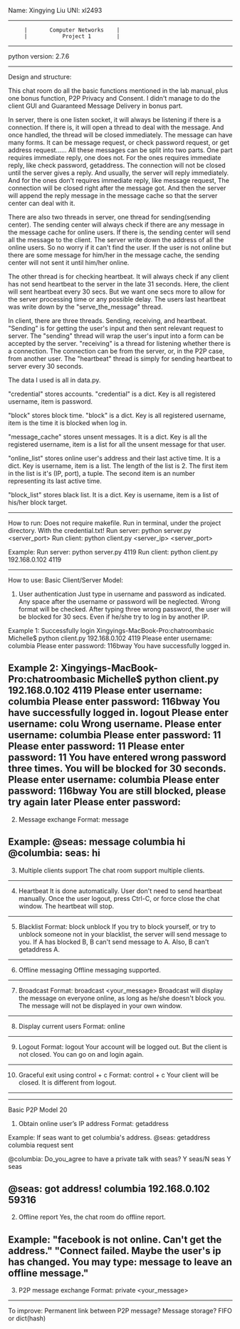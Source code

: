 Name: Xingying Liu
UNI: xl2493

-----------------------------------------------------
         |       Computer Networks    |
         |           Project 1        |
-----------------------------------------------------
python version: 2.7.6
*****************************************************
Design and structure:

This chat room do all the basic functions mentioned in the lab manual, plus one bonus function, P2P Privacy and Consent.
I didn't manage to do the client GUI and Guaranteed Message Delivery in bonus part.

In server, there is one listen socket, it will always be listening if there is a connection. If there is, it will open a thread to deal with the message. And once handled, the thread will be closed immediately. The message can have many forms. It can be message request, or check password request, or get address request...... All these messages can be split into two parts. One part requires immediate reply, one does not. For the ones requires immediate reply, like check password, getaddress. The connection will not be closed until the server gives a reply. And usually, the server will reply immediately. And for the ones don't requires immediate reply, like message request, The connection will be closed right after the message got. And then the server will append the reply message in the message cache so that the server center can deal with it.

There are also two threads in server, one thread for sending(sending center). The sending center will always check if there are any message in the message cache for online users. If there is, the sending center will send all the message to the client. The server write down the address of all the online users. So no worry if it can't find the user. If the user is not online but there are some message for him/her in the message cache, the sending center will not sent it until him/her online.

The other thread is for checking heartbeat. It will always check if any client has not send heartbeat to the server in the late 31 seconds. Here, the client will sent heartbeat every 30 secs. But we want one secs more to allow for the server processing time or any possible delay. The users last heartbeat was write down by the "serve_the_message" thread.

In client, there are three threads. Sending, receiving, and heartbeat. "Sending" is for getting the user's input and then sent relevant request to server. The "sending" thread will wrap the user's input into a form can be accepted by the server. "receiving" is a thread for listening whether there is a connection. The connection can be from the server, or, in the P2P case, from another user. The "heartbeat" thread is simply for sending heartbeat to server every 30 seconds.

The data I used is all in data.py.

"credential" stores accounts. "credential" is a dict. Key is all registered username, item is password.

"block" stores block time. "block" is a dict. Key is all registered username, item is the time it is blocked when log in.

"message_cache" stores unsent messages. It is a dict. Key is all the registered username, item is a list for all the unsent message for that user.

"online_list" stores online user's address and their last active time. It is a dict. Key is username, item is a list. The length of the list is 2. The first item in the list is it's (IP, port), a tuple. The second item is an number representing its last active time.

"block_list" stores black list. It is a dict. Key is username, item is a list of his/her block target.

****************************************************
How to run:
Does not require makefile.
Run in terminal, under the project directory. With the credential.txt!
Run server: python server.py <server_port>
Run client: python client.py <server_ip> <server_port>

Example:
Run server: python server.py 4119
Run client: python client.py 192.168.0.102 4119

****************************************************
How to use:
Basic Client/Server Model:
1. User authentication
    Just type in username and password as indicated.
    Any space after the username or password will be neglected.
    Wrong format will be checked.
    After typing three wrong password, the user will be blocked for 30 secs. Even if he/she try to log in by another IP.

Example 1:  Successfully login
Xingyings-MacBook-Pro:chatroombasic Michelle$ python client.py 192.168.0.102 4119
Please enter username:
columbia
Please enter password:
116bway
You have successfully logged in.

Example 2:
Xingyings-MacBook-Pro:chatroombasic Michelle$ python client.py 192.168.0.102 4119
Please enter username:
columbia
Please enter password:
116bway
You have successfully logged in.
logout
Please enter username:
colu
Wrong username.
Please enter username:
columbia
Please enter password:
11
Please enter password:
11
Please enter password:
11
You have entered wrong password three times. You will be blocked for 30 seconds.
Please enter username:
columbia
Please enter password:
116bway
You are still blocked, please try again later
Please enter password:
------------------------------------------------------------
2. Message exchange
Format: message <target> <yourmessage>

Example:
@seas: message columbia hi
@columbia: seas: hi
------------------------------------------------------------
3. Multiple clients support
The chat room support multiple clients.
------------------------------------------------------------
4. Heartbeat
It is done automatically. User don't need to send heartbeat manually.
Once the user logout, press Ctrl-C, or force close the chat window. The heartbeat will stop.
------------------------------------------------------------
5. Blacklist
Format: block <target>    unblock<target>
If you try to block yourself, or try to unblock someone not in your blacklist, the server will send message to you.
If A has blocked B, B can't send message to A. Also, B can't getaddress A.
------------------------------------------------------------
6. Offline messaging
Offline messaging supported.
------------------------------------------------------------
7. Broadcast
Format: broadcast <your_message>
Broadcast will display the message on everyone online, as long as he/she doesn't block you.
The message will not be displayed in your own window.
------------------------------------------------------------
8. Display current users
Format: online
------------------------------------------------------------
9. Logout
Format: logout
Your account will be logged out. But the client is not closed.
You can go on and login again.
------------------------------------------------------------
10. Graceful exit using control + c
Format: control + c
Your client will be closed. It is different from logout.

------------------------------------------------------------
------------------------------------------------------------
Basic P2P Model 20
1. Obtain online user’s IP address
Format: getaddress <target>

Example:
If seas want to get columbia's address.
@seas: getaddress columbia
request sent

@columbia: Do_you_agree to have a private talk with seas? Y seas/N seas
Y seas

@seas: got address!
columbia 192.168.0.102 59316
------------------------------------------------------------
2. Offline report
Yes, the chat room do offline report.

Example:
"facebook is not online. Can't get the address."
"Connect failed. Maybe the user's ip has changed.
You may type: message <username> <message> to leave an offline message."
------------------------------------------------------------
3. P2P message exchange
Format: private <target> <your_message>
************************************************************

To improve:
Permanent link between P2P message? 
Message storage?  FIFO or dict(hash) 

